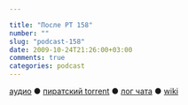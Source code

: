 ```yaml
---

title: "После РТ 158"
number: ""
slug: "podcast-158"
date: 2009-10-24T21:26:00+03:00
comments: true
categories: podcast
---
```

[аудио](http://cdn.radio-t.com/rt158post.mp3) ● [пиратский torrent](http://pirates.radio-t.com/torrents/rt158post.mp3.torrent) ● [лог чата](http://chat.radio-t.com/logs/radio-t-158.html) ● [wiki](http://wiki.radio-t.com/%D0%9F%D0%BE%D1%81%D0%BB%D0%B5_%D0%A0%D0%A2_158)<audio src="http://cdn.radio-t.com/rt158post.mp3" preload="none">
